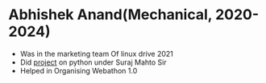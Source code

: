 # Abhishek Anand(Mechanical, 2020-2024)


- Was in the marketing team Of linux drive 2021
- Did [project](https://github.com/hnccbits/passgen-py/tree/main/ABHISHEK%20ANAND) on python under Suraj Mahto Sir
- Helped in Organising Webathon 1.0